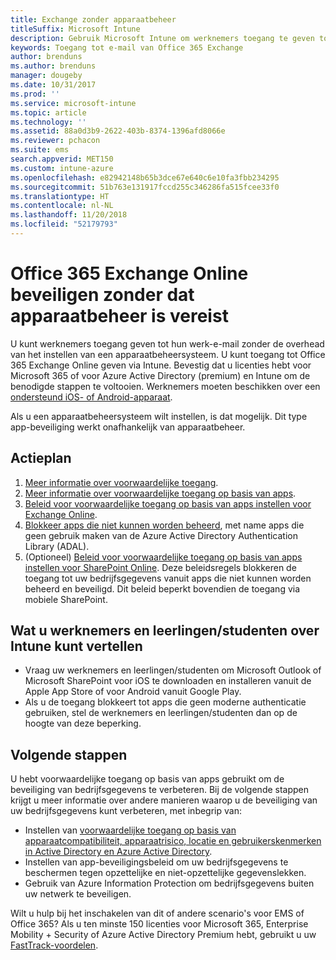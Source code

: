 ```yaml
---
title: Exchange zonder apparaatbeheer
titleSuffix: Microsoft Intune
description: Gebruik Microsoft Intune om werknemers toegang te geven tot hun e-mail van Office 365 Exchange Online zonder een apparaatbeheersysteem in te stellen.
keywords: Toegang tot e-mail van Office 365 Exchange
author: brenduns
ms.author: brenduns
manager: dougeby
ms.date: 10/31/2017
ms.prod: ''
ms.service: microsoft-intune
ms.topic: article
ms.technology: ''
ms.assetid: 88a0d3b9-2622-403b-8374-1396afd8066e
ms.reviewer: pchacon
ms.suite: ems
search.appverid: MET150
ms.custom: intune-azure
ms.openlocfilehash: e82942148b65b3dce67e640c6e10fa3fbb234295
ms.sourcegitcommit: 51b763e131917fccd255c346286fa515fcee33f0
ms.translationtype: HT
ms.contentlocale: nl-NL
ms.lasthandoff: 11/20/2018
ms.locfileid: "52179793"
---
```

# <a name="protect-office-365-exchange-online-without-requiring-device-management"></a>Office 365 Exchange Online beveiligen zonder dat apparaatbeheer is vereist

U kunt werknemers toegang geven tot hun werk-e-mail zonder de overhead van het instellen van een apparaatbeheersysteem. U kunt toegang tot Office 365 Exchange Online geven via Intune. Bevestig dat u licenties hebt voor Microsoft 365 of voor Azure Active Directory (premium) en Intune om de benodigde stappen te voltooien. Werknemers moeten beschikken over een [ondersteund iOS- of Android-apparaat](supported-devices-browsers.md). 

Als u een apparaatbeheersysteem wilt instellen, is dat mogelijk. Dit type app-beveiliging werkt onafhankelijk van apparaatbeheer. 

## <a name="action-plan"></a>Actieplan

1. [Meer informatie over voorwaardelijke toegang](conditional-access.md). 
2. [Meer informatie over voorwaardelijke toegang op basis van apps](app-based-conditional-access-intune.md).
3. [Beleid voor voorwaardelijke toegang op basis van apps instellen voor Exchange Online](app-based-conditional-access-intune-create.md).
4. [Blokkeer apps die niet kunnen worden beheerd](app-modern-authentication-block.md), met name apps die geen gebruik maken van de Azure Active Directory Authentication Library (ADAL).
5. (Optioneel) [Beleid voor voorwaardelijke toegang op basis van apps instellen voor SharePoint Online](app-based-conditional-access-intune-create.md). Deze beleidsregels blokkeren de toegang tot uw bedrijfsgegevens vanuit apps die niet kunnen worden beheerd en beveiligd. Dit beleid beperkt bovendien de toegang via mobiele SharePoint. 

## <a name="what-to-tell-employees-and-students"></a>Wat u werknemers en leerlingen/studenten over Intune kunt vertellen

* Vraag uw werknemers en leerlingen/studenten om Microsoft Outlook of Microsoft SharePoint voor iOS te downloaden en installeren vanuit de Apple App Store of voor Android vanuit Google Play. 
* Als u de toegang blokkeert tot apps die geen moderne authenticatie gebruiken, stel de werknemers en leerlingen/studenten dan op de hoogte van deze beperking. 

## <a name="next-steps"></a>Volgende stappen

U hebt voorwaardelijke toegang op basis van apps gebruikt om de beveiliging van bedrijfsgegevens te verbeteren. Bij de volgende stappen krijgt u meer informatie over andere manieren waarop u de beveiliging van uw bedrijfsgegevens kunt verbeteren, met inbegrip van: 

* Instellen van [voorwaardelijke toegang op basis van apparaatcompatibiliteit, apparaatrisico, locatie en gebruikerskenmerken in Active Directory en Azure Active Directory](https://docs.microsoft.com/azure/active-directory/active-directory-conditional-access-azure-portal).  
* Instellen van app-beveiligingsbeleid om uw bedrijfsgegevens te beschermen tegen opzettelijke en niet-opzettelijke gegevenslekken. 
* Gebruik van Azure Information Protection om bedrijfsgegevens buiten uw netwerk te beveiligen. 

Wilt u hulp bij het inschakelen van dit of andere scenario's voor EMS of Office 365? Als u ten minste 150 licenties voor Microsoft 365, Enterprise Mobility + Security of Azure Active Directory Premium hebt, gebruikt u uw [FastTrack-voordelen](https://docs.microsoft.com/enterprise-mobility-security/solutions/enterprise-mobility-fasttrack-program). 